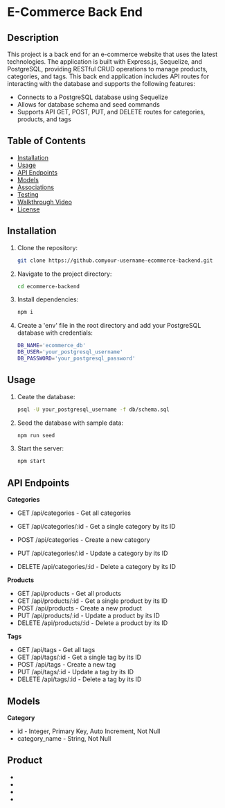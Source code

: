 # E-Commerce Back End

## Description

This project is a back end for an e-commerce website that uses the latest technologies. The application is built with Express.js, Sequelize, and PostgreSQL, providing RESTful CRUD operations to manage products, categories, and tags. This back end application includes API routes for interacting with the database and supports the following features:

- Connects to a PostgreSQL database using Sequelize
- Allows for database schema and seed commands
- Supports API GET, POST, PUT, and DELETE routes for categories, products, and tags

## Table of Contents

- [Installation](#installation)
- [Usage](#usage)
- [API Endpoints](#api-endpoints)
- [Models](#models)
- [Associations](#associations)
- [Testing](#testing)
- [Walkthrough Video](#walkthrough-video)
- [License](#license)

## Installation

1. Clone the repository:
   ```bash
   git clone https://github.comyour-username-ecommerce-backend.git

2. Navigate to the project directory:
    ```bash
    cd ecommerce-backend

3. Install dependencies:
    ```bash
    npm i

4. Create a 'env' file in the root directory and add your PostgreSQL database with credentials:
    ```bash
    DB_NAME='ecommerce_db'
    DB_USER='your_postgresql_username'
    DB_PASSWORD='your_postgresql_password'

## Usage

1. Ceate the database:
    ``` bash
    psql -U your_postgresql_username -f db/schema.sql

2. Seed the database with sample data:
    ```bash
    npm run seed
3. Start the server: 
    ```bash
    npm start

## API Endpoints

**Categories** 
- GET /api/categories - Get all categories
- GET /api/categories/:id - Get a single category by its ID

- POST /api/categories - Create a new category
- PUT /api/categories/:id - Update a category by its ID
- DELETE /api/categories/:id - Delete a category by its ID

**Products**
- GET /api/products - Get all products
- GET /api/products/:id - Get a single product by its ID
- POST /api/products - Create a new product
- PUT /api/products/:id - Update a product by its ID
- DELETE /api/products/:id - Delete a product by its ID

**Tags**
- GET /api/tags - Get all tags
- GET /api/tags/:id - Get a single tag by its ID
- POST /api/tags - Create a new tag
- PUT /api/tags/:id - Update a tag by its ID
- DELETE /api/tags/:id - Delete a tag by its ID

## Models

**Category**
- id - Integer, Primary Key, Auto Increment, Not Null
- category_name - String, Not Null

**Product**
-
-
-
-
-
